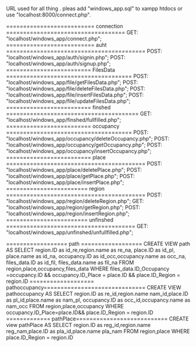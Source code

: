 URL used for all thing .
pleas add "windows_app.sql" to xampp htdocs or use "localhost:8000/connect.php".

========================== connection ===================================
GET: "localhost/windows_app/connect.php";
========================== auht =========================================
POST: "localhost/windows_app/auth/signin.php";
POST: "localhost/windows_app/auth/signup.php";
========================= FilesData =====================================
POST: "localhost/windows_app/file/getFilesData.php";
POST: "localhost/windows_app/file/deleteFilesData.php";
POST: "localhost/windows_app/file/insertFilesData.php";
POST: "localhost/windows_app/file/updateFilesData.php";
========================= finshed =======================================
GET: "localhost/windows_app/finshed/fullfilled.php";
========================= occupancy =====================================
POST: "localhost/windows_app/occupancy/deleteOccupancy.php";
POST: "localhost/windows_app/occupancy/getOccupancy.php";
POST: "localhost/windows_app/occupancy/insertOccupancy.php";
========================= place =========================================
POST: "localhost/windows_app/place/deletePlace.php";
POST: "localhost/windows_app/place/getPlace.php";
POST: "localhost/windows_app/place/insertPlace.php";
======================== region =========================================
POST: "localhost/windows_app/region/deleteRegion.php";
GET: "localhost/windows_app/region/getRegion.php";
POST: "localhost/windows_app/region/insertRegion.php";
======================== unfinshed ======================================
GET: "localhost/windows_app/unfinshed/unfullfilled.php";


================== path ==================
CREATE VIEW path
AS
SELECT region.ID as id_re,region.name as re_na, place.ID as id_pl, place.name as id_na, occupancy.ID as id_occ,occupancy.name as occ_na, files_data.ID as id_fil, files_data.name as fil_na
FROM region,place,occupancy,files_data
WHERE
files_data.ID_Occupancy =occupancy.ID &&
occupancy.ID_Place = place.ID &&
place.ID_Region = region.ID
=================== pathoccupancy==============================
CREATE VIEW pathoccupancy 
AS
SELECT region.ID as re_id,region.name nam_id,place.ID as pl_id,place.name as nam_pl, occupancy.ID as occ_id,occupancy.name as nam_occ
FROM region,place,occupancy
WHERE 
occupancy.ID_Place=place.ID&&
place.ID_Region = region.ID
============= pathPlace===========================
CREATE view pathPlace
AS
SELECT region.ID as reg_id,region.name reg_nam,place.ID as pla_id,place.name pla_nam
FROM region,place
WHERE
place.ID_Region = region.ID